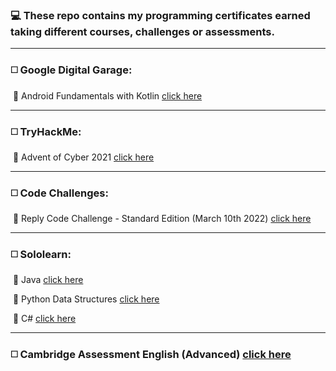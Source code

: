 ### 💻 These repo contains my programming certificates earned taking different courses, challenges or assessments. 

___



### ◻️ Google Digital Garage:

​	🔸 Android Fundamentals with Kotlin [click here](https://github.com/andreea-popa22/Certificates/blob/master/uploads/Diploma%20Android%20Fundamentals%20Kotlin%20mai%202022%202%20IULIA%20ANDREEA%20POPA.pdf)

___



### ◻️ TryHackMe:

​	🔸 Advent of Cyber 2021 [click here](https://github.com/andreea-popa22/Certificates/blob/master/uploads/AOC_2021.png)

___



### ◻️ Code Challenges:

​	🔸 Reply Code Challenge - Standard Edition (March 10th 2022) [click here](https://github.com/andreea-popa22/Certificates/blob/master/uploads/ReplyCodeChallenge2022_Certificate.pdf)

___



### ◻️ Sololearn:

​	🔸 Java [click here](https://github.com/andreea-popa22/Certificates/blob/master/uploads/java.pdf)

​	🔸 Python Data Structures [click here](https://github.com/andreea-popa22/Certificates/blob/master/uploads/python_data_structures.pdf)

​	🔸 C# [click here](https://github.com/andreea-popa22/Certificates/blob/master/uploads/C%23.pdf)

___



### ◻️ Cambridge Assessment English (Advanced) [click here](https://github.com/andreea-popa22/Certificates/blob/master/uploads/CAE.pdf)

